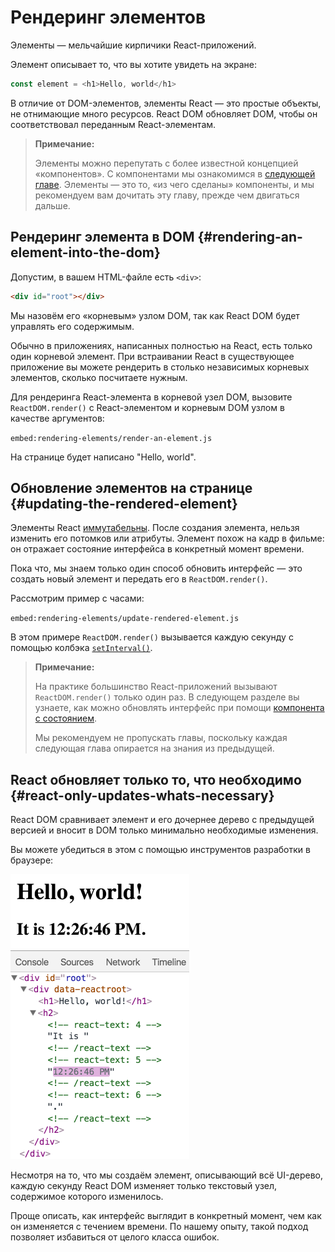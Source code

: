 # Рендеринг элементов

Элементы — мельчайшие кирпичики React-приложений.

Элемент описывает то, что вы хотите увидеть на экране:

```js
const element = <h1>Hello, world</h1>
```

В отличие от DOM-элементов, элементы React — это простые объекты, не отнимающие много ресурсов. React DOM обновляет DOM, чтобы он соответствовал переданным React-элементам.

> **Примечание:**
>
> Элементы можно перепутать с более известной концепцией «компонентов». С компонентами мы ознакомимся в [следующей главе](components-and-props.md). Элементы — это то, «из чего сделаны» компоненты, и мы рекомендуем вам дочитать эту главу, прежде чем двигаться дальше.

## Рендеринг элемента в DOM {#rendering-an-element-into-the-dom}

Допустим, в вашем HTML-файле есть `<div>`:

```html
<div id="root"></div>
```

Мы назовём его «корневым» узлом DOM, так как React DOM будет управлять его содержимым.

Обычно в приложениях, написанных полностью на React, есть только один корневой элемент. При встраивании React в существующее приложение вы можете рендерить в столько независимых корневых элементов, сколько посчитаете нужным.

Для рендеринга React-элемента в корневой узел DOM, вызовите `ReactDOM.render()` с React-элементом и корневым DOM узлом в качестве аргументов:

`embed:rendering-elements/render-an-element.js`

На странице будет написано "Hello, world".

## Обновление элементов на странице {#updating-the-rendered-element}

Элементы React [иммутабельны](https://ru.wikipedia.org/wiki/%D0%9D%D0%B5%D0%B8%D0%B7%D0%BC%D0%B5%D0%BD%D1%8F%D0%B5%D0%BC%D1%8B%D0%B9_%D0%BE%D0%B1%D1%8A%D0%B5%D0%BA%D1%82). После создания элемента, нельзя изменить его потомков или атрибуты. Элемент похож на кадр в фильме: он отражает состояние интерфейса в конкретный момент времени.

Пока что, мы знаем только один способ обновить интерфейс — это создать новый элемент и передать его в `ReactDOM.render()`.

Рассмотрим пример с часами:

`embed:rendering-elements/update-rendered-element.js`

В этом примере `ReactDOM.render()` вызывается каждую секунду с помощью колбэка [`setInterval()`](https://developer.mozilla.org/en-US/docs/Web/API/WindowTimers/setInterval).

> **Примечание:**
>
> На практике большинство React-приложений вызывают `ReactDOM.render()` только один раз. В следующем разделе вы узнаете, как можно обновлять интерфейс при помощи [компонента с состоянием](state-and-lifecycle.md).
>
> Мы рекомендуем не пропускать главы, поскольку каждая следующая глава опирается на знания из предыдущей.

## React обновляет только то, что необходимо {#react-only-updates-whats-necessary}

React DOM сравнивает элемент и его дочернее дерево с предыдущей версией и вносит в DOM только минимально необходимые изменения.

Вы можете убедиться в этом с помощью инструментов разработки в браузере:

![В DOM видно частичное обновление](granular-dom-updates.gif)

Несмотря на то, что мы создаём элемент, описывающий всё UI-дерево, каждую секунду React DOM изменяет только текстовый узел, содержимое которого изменилось.

Проще описать, как интерфейс выглядит в конкретный момент, чем как он изменяется с течением времени. По нашему опыту, такой подход позволяет избавиться от целого класса ошибок.
